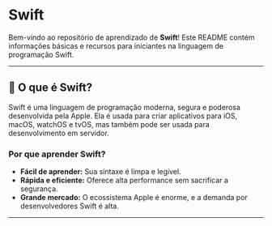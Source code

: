 # Swift

Bem-vindo ao repositório de aprendizado de **Swift**! Este README contém informações básicas e recursos para iniciantes na linguagem de programação Swift.

---

## 📘 O que é Swift?

Swift é uma linguagem de programação moderna, segura e poderosa desenvolvida pela Apple. Ela é usada para criar aplicativos para iOS, macOS, watchOS e tvOS, mas também pode ser usada para desenvolvimento em servidor.

### Por que aprender Swift?
- **Fácil de aprender:** Sua sintaxe é limpa e legível.
- **Rápida e eficiente:** Oferece alta performance sem sacrificar a segurança.
- **Grande mercado:** O ecossistema Apple é enorme, e a demanda por desenvolvedores Swift é alta.

---
